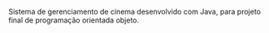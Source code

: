 Sistema de gerenciamento de cinema desenvolvido com Java, para projeto final de programação orientada objeto.
